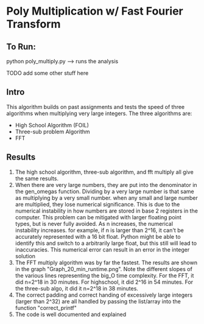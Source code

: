 # Poly Multiplication w/ Fast Fourier Transform
## To Run:
python poly_multiply.py --> runs the analysis

TODO add some other stuff here

## Intro
This algorithm builds on past assignments and tests the speed of three algorithms when multiplying very large integers.
The three algorithms are:

* High School Algorithm (FOIL)
* Three-sub problem Algorithm
* FFT

## Results
1) The high school algorithm, three-sub algorithm, and fft multiply all give the same results. 
2) When there are very large numbers, they are put into the denominator in the gen_omegas function. Dividing by a very large number is that same as multiplying by a very small number. when any small and large number are multiplied, they lose numerical significance. This is due to the numerical instability in how numbers are stored in base 2 registers in the computer. This problem can be mitigated with larger floating point types, but is never fully avoided.
As n increases, the numerical instability increases. for example, if n is larger than 2^16, it can't be accurately represented with a 16 bit float. Python might be able to identify this and switch to a arbitrarily large float, but this still will lead to inaccuracies. This numerical error can result in an error in the integer solution
3) The FFT multiply algorithm was by far the fastest. The results are shown in the graph "Graph_20_min_runtime.png". Note the different slopes of the various lines representing the big_O time complexity. For the FFT, it did n=2^18 in 30 minutes. For highschool, it did 2^16 in 54 minutes. For the three-sub algo, it did it n=2^18 in 38 minutes.
4) The correct padding and correct handing of excessively large integers (larger than 2^32) are all handled by passing the list/array into the function "correct_printf"
5) The code is well documented and explained

